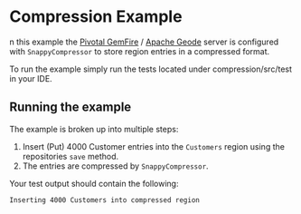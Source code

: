 # Compression Example

n this example the [Pivotal GemFire](https://pivotal.io/pivotal-gemfire) / [Apache Geode](http://geode.apache.org/) server is configured with `SnappyCompressor` to store region entries in a compressed format.

To run the example simply run the tests located under compression/src/test in your IDE.

## Running the example

The example is broken up into multiple steps:
1. Insert (Put) 4000 Customer entries into the `Customers` region using the repositories `save` method.
2. The entries are compressed by `SnappyCompressor`.

Your test output should contain the following:

    Inserting 4000 Customers into compressed region